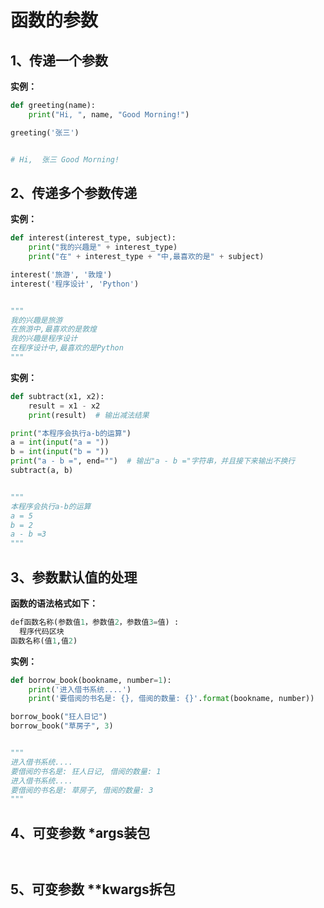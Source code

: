 <h1>函数的参数</h1>


 ## 1、传递一个参数

**实例：** 

```python
def greeting(name):
    print("Hi, ", name, "Good Morning!")

greeting('张三')


# Hi,  张三 Good Morning!

```

## 2、传递多个参数传递


**实例：** 
```python
def interest(interest_type, subject):
    print("我的兴趣是" + interest_type)
    print("在" + interest_type + "中,最喜欢的是" + subject)

interest('旅游', '敦煌')
interest('程序设计', 'Python')


"""
我的兴趣是旅游
在旅游中,最喜欢的是敦煌
我的兴趣是程序设计
在程序设计中,最喜欢的是Python
"""

```

**实例：** 

```python
def subtract(x1, x2):
    result = x1 - x2
    print(result)  # 输出减法结果

print("本程序会执行a-b的运算")
a = int(input("a = "))
b = int(input("b = "))
print("a - b =", end="")  # 输出"a - b ="字符串，并且接下来输出不换行
subtract(a, b)


"""
本程序会执行a-b的运算
a = 5
b = 2
a - b =3
"""
```

## 3、参数默认值的处理

**函数的语法格式如下：**

```python
def函数名称(参数值1，参数值2，参数值3=值) :
  程序代码区块
函数名称(值1,值2)
```


**实例：** 

```python
def borrow_book(bookname, number=1):
    print('进入借书系统....')
    print('要借阅的书名是: {}, 借阅的数量: {}'.format(bookname, number))

borrow_book("狂人日记")
borrow_book("草房子", 3)


"""
进入借书系统....
要借阅的书名是: 狂人日记, 借阅的数量: 1
进入借书系统....
要借阅的书名是: 草房子, 借阅的数量: 3
"""
```



## 4、可变参数 *args装包

```python

```


```python

```


## 5、可变参数 **kwargs拆包
```python

```